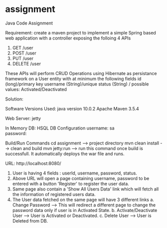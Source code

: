 # assignment
Java Code Assignment

Requirement: create a maven project to implement a simple Spring based web application with a controller exposing the folloing 4 APIs
1. GET /user
2. POST /user
3. PUT /user
4. DELETE /user

These APIs will perform CRUD Operations using Hibernate as persistance framework on a User entity with at minimum the following fields
id (long)/primary key
username (String)/unique
status (String) / possible values: Activated/Deactivated

Solution:

Software Versions Used:
java version 10.0.2
Apache Maven 3.5.4

Web Server: jetty

In Memory DB: HSQL DB
Configuration 
username: sa  
password: 

Build/Run Commands
cd assignment  --> project directory
mvn clean install  --> clean and build
mvn jetty:run  --> run this command once build is successfull. It automatically deploys the war file and runs.

URL: http://localhost:8080/

1. User is having 4 fields : userId, username, password, status.
2. Above URL will open a page containing username, password to be entered with a button 'Register' to register the user data.
3. Same page also contain a 'Show All Users Data' link which will fetch all the information of registered users data.
4. The User data fetched on the same page will have 3 different links
	a. Change Password --> This will redirect a different page to change the password data only if user is in Activated State.
	b. Activate/Deactivate User  --> User is Activated or Deactivated.
	c. Delete User --> User is Deleted from DB.
